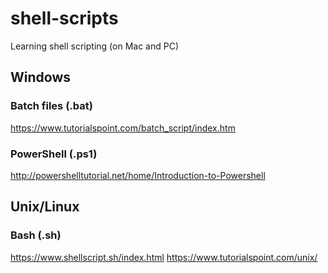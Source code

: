 # shell-scripts
Learning shell scripting (on Mac and PC)

## Windows

### Batch files (.bat)
https://www.tutorialspoint.com/batch_script/index.htm

### PowerShell (.ps1)
http://powershelltutorial.net/home/Introduction-to-Powershell


## Unix/Linux

### Bash (.sh)
https://www.shellscript.sh/index.html
https://www.tutorialspoint.com/unix/